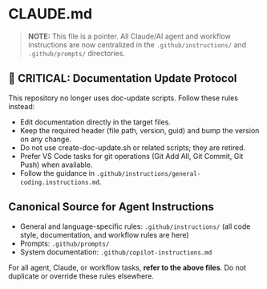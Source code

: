 <!-- file: .github/CLAUDE.md -->
<!-- version: 2.1.0 -->
<!-- guid: 3c4d5e6f-7a8b-9c0d-1e2f-3a4b5c6d7e8f -->

# CLAUDE.md

> **NOTE:** This file is a pointer. All Claude/AI agent and workflow
> instructions are now centralized in the `.github/instructions/` and
> `.github/prompts/` directories.

## 🚨 CRITICAL: Documentation Update Protocol

This repository no longer uses doc-update scripts. Follow these rules instead:

- Edit documentation directly in the target files.
- Keep the required header (file path, version, guid) and bump the version on any change.
- Do not use create-doc-update.sh or related scripts; they are retired.
- Prefer VS Code tasks for git operations (Git Add All, Git Commit, Git Push) when available.
- Follow the guidance in `.github/instructions/general-coding.instructions.md`.

## Canonical Source for Agent Instructions

- General and language-specific rules: `.github/instructions/` (all code style,
  documentation, and workflow rules are here)
- Prompts: `.github/prompts/`
- System documentation: `.github/copilot-instructions.md`

For all agent, Claude, or workflow tasks, **refer to the above files**. Do not
duplicate or override these rules elsewhere.
